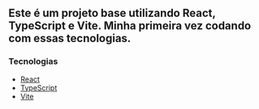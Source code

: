## Este é um projeto base utilizando **React**, **TypeScript** e **Vite**. Minha primeira vez codando com essas tecnologias.

### Tecnologias

- [React](https://reactjs.org/)
- [TypeScript](https://www.typescriptlang.org/)
- [Vite](https://vitejs.dev/)

